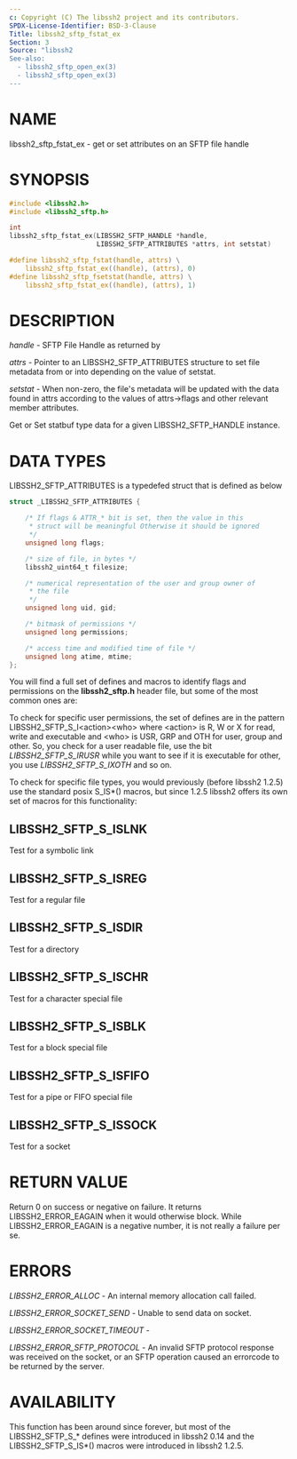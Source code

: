 ```yaml
---
c: Copyright (C) The libssh2 project and its contributors.
SPDX-License-Identifier: BSD-3-Clause
Title: libssh2_sftp_fstat_ex
Section: 3
Source: "libssh2
See-also:
  - libssh2_sftp_open_ex(3)
  - libssh2_sftp_open_ex(3)
---
```


# NAME

libssh2_sftp_fstat_ex - get or set attributes on an SFTP file handle

# SYNOPSIS

~~~c
#include <libssh2.h>
#include <libssh2_sftp.h>

int
libssh2_sftp_fstat_ex(LIBSSH2_SFTP_HANDLE *handle,
                      LIBSSH2_SFTP_ATTRIBUTES *attrs, int setstat)

#define libssh2_sftp_fstat(handle, attrs) \
    libssh2_sftp_fstat_ex((handle), (attrs), 0)
#define libssh2_sftp_fsetstat(handle, attrs) \
    libssh2_sftp_fstat_ex((handle), (attrs), 1)
~~~

# DESCRIPTION

*handle* - SFTP File Handle as returned by

*attrs* - Pointer to an LIBSSH2_SFTP_ATTRIBUTES structure to set file
metadata from or into depending on the value of setstat.

*setstat* - When non-zero, the file's metadata will be updated
with the data found in attrs according to the values of attrs-\>flags
and other relevant member attributes.

Get or Set statbuf type data for a given LIBSSH2_SFTP_HANDLE instance.

# DATA TYPES

LIBSSH2_SFTP_ATTRIBUTES is a typedefed struct that is defined as below

~~~c
struct _LIBSSH2_SFTP_ATTRIBUTES {

    /* If flags & ATTR_* bit is set, then the value in this
     * struct will be meaningful Otherwise it should be ignored
     */
    unsigned long flags;

    /* size of file, in bytes */
    libssh2_uint64_t filesize;

    /* numerical representation of the user and group owner of
     * the file
     */
    unsigned long uid, gid;

    /* bitmask of permissions */
    unsigned long permissions;

    /* access time and modified time of file */
    unsigned long atime, mtime;
};
~~~

You will find a full set of defines and macros to identify flags and
permissions on the **libssh2_sftp.h** header file, but some of the
most common ones are:

To check for specific user permissions, the set of defines are in the
pattern LIBSSH2_SFTP_S_I\<action\>\<who\> where \<action\> is R, W or X for
read, write and executable and \<who\> is USR, GRP and OTH for user,
group and other. So, you check for a user readable file, use the bit
*LIBSSH2_SFTP_S_IRUSR* while you want to see if it is executable
for other, you use *LIBSSH2_SFTP_S_IXOTH* and so on.

To check for specific file types, you would previously (before libssh2
1.2.5) use the standard posix S_IS\*() macros, but since 1.2.5
libssh2 offers its own set of macros for this functionality:

## LIBSSH2_SFTP_S_ISLNK

Test for a symbolic link

## LIBSSH2_SFTP_S_ISREG

Test for a regular file

## LIBSSH2_SFTP_S_ISDIR

Test for a directory

## LIBSSH2_SFTP_S_ISCHR

Test for a character special file

## LIBSSH2_SFTP_S_ISBLK

Test for a block special file

## LIBSSH2_SFTP_S_ISFIFO

Test for a pipe or FIFO special file

## LIBSSH2_SFTP_S_ISSOCK

Test for a socket

# RETURN VALUE

Return 0 on success or negative on failure. It returns
LIBSSH2_ERROR_EAGAIN when it would otherwise block. While
LIBSSH2_ERROR_EAGAIN is a negative number, it is not really a failure per se.

# ERRORS

*LIBSSH2_ERROR_ALLOC* - An internal memory allocation call failed.

*LIBSSH2_ERROR_SOCKET_SEND* - Unable to send data on socket.

*LIBSSH2_ERROR_SOCKET_TIMEOUT* -

*LIBSSH2_ERROR_SFTP_PROTOCOL* - An invalid SFTP protocol response was
received on the socket, or an SFTP operation caused an errorcode to
be returned by the server.

# AVAILABILITY

This function has been around since forever, but most of the
LIBSSH2_SFTP_S_\* defines were introduced in libssh2 0.14 and the
LIBSSH2_SFTP_S_IS\*() macros were introduced in libssh2 1.2.5.
